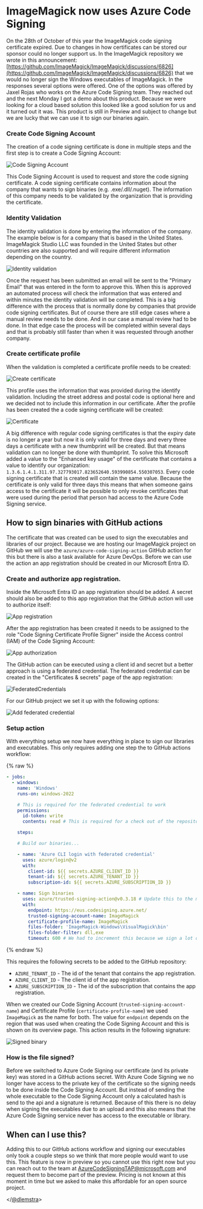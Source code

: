 # ImageMagick now uses Azure Code Signing

On the 28th of October of this year the ImageMagick code signing certificate expired. Due to changes in how certificates can be stored our sponsor could no longer support us. In the ImageMagick repository we wrote in this announcement: [https://github.com/ImageMagick/ImageMagick/discussions/6826](https://github.com/ImageMagick/ImageMagick/discussions/6826) that we would no longer sign the Windows executables of ImageMagick. In the responses several options were offered. One of the options was offered by Jaxel Rojas who works on the Azure Code Signing team. They reached out and the next Monday I got a demo about this product. Because we were looking for a cloud based solution this looked like a good solution for us and it turned out it was. This product is still in Preview and subject to change but we are lucky that we can use it to sign our binaries again.

### Create Code Signing Account

The creation of a code signing certificate is done in multiple steps and the first step is to create a Code Signing Account:

![Code Signing Account](images/CodeSigningAccount.png)

This Code Signing Account is used to request and store the code signing certificate. A code signing certificate contains information about the company that wants to sign binaries (e.g. .exe/.dll/.nuget). The information of this company needs to be validated by the organization that is providing the certificate.

### Identity Validation

The identity validation is done by entering the information of the company. The example below is for a company that is based in the United States. ImageMagick Studio LLC was founded in the United States but other countries are also supported and will require different information depending on the country.

![Identity validation](images/IdentityValidation.png)

Once the request has been submitted an email will be sent to the "Primary Email" that was entered in the form to approve this. When this is approved an automated process will check the information that was entered and within minutes the identity validation will be completed. This is a big difference with the process that is normally done by companies that provide code signing certificates. But of course there are still edge cases where a manual review needs to be done. And in our case a manual review had to be done. In that edge case the process will be completed within several days and that is probably still faster than when it was requested through another company.

### Create certificate profile

When the validation is completed a certificate profile needs to be created:

![Create certificate](images/CreateCertificate.png)

This profile uses the information that was provided during the identify validation. Including the street address and postal code is optional here and we decided not to include this information in our certificate. After the profile has been created the a code signing certificate will be created:

![Certificate](images/Certificate.png)

A big difference with regular code signing certificates is that the expiry date is no longer a year but now it is only valid for three days and every three days a certificate with a new thumbprint will be created. But that means validation can no longer be done with thumbprint. To solve this Microsoft added a value to the "Enhanced key usage" of the certificate that contains a value to identify our organization: `1.3.6.1.4.1.311.97.327793017.823652640.593990854.550307053`. Every code signing certificate that is created will contain the same value. Because the certificate is only valid for three days this means that when someone gains access to the certificate it will be possible to only revoke certificates that were used during the period that person had access to the Azure Code Signing service. 

## How to sign binaries with GitHub actions

The certificate that was created can be used to sign the executables and libraries of our project. Because we are hosting our ImageMagick project on GitHub we will use the `azure/azure-code-signing-action` GitHub action for this but there is also a task available for Azure DevOps. Before we can use the action an app registration should be created in our Microsoft Entra ID.

### Create and authorize app registration.

Inside the Microsoft Entra ID an app registration should be added. A secret should also be added to this app registration that the GitHub action will use to authorize itself:

![App registration](images/AppRegistration.png)

After the app registration has been created it needs to be assigned to the role "Code Signing Certificate Profile Signer" inside the Access control (IAM) of the Code Signing Account:

![App authorization](images/AppAuthorization.png)

The GitHub action can be executed using a client id and secret but a better approach is using a federated credential. The federated credential can be created in the "Certificates & secrets" page of the app registration:

![FederatedCredentials](images/FederatedCredentials.png)

For our GitHub project we set it up with the following options:

![Add federated credential](images/AddFederatedCredential.png)

### Setup action

With everything setup we now have everything in place to sign our libraries and executables. This only requires adding one step the to GitHub actions workflow:

{% raw %}
```yaml
- jobs:
  - windows:
    name: 'Windows'
    runs-on: windows-2022

    # This is required for the federated credential to work
    permissions:
      id-token: write
      contents: read # This is required for a check out of the repository

    steps:

    # Build our binaries...

    - name: 'Azure CLI login with federated credential'
      uses: azure/login@v2
      with:
        client-id: ${{ secrets.AZURE_CLIENT_ID }}
        tenant-id: ${{ secrets.AZURE_TENANT_ID }}
        subscription-id: ${{ secrets.AZURE_SUBSCRIPTION_ID }}

    - name: Sign binaries
      uses: azure/trusted-signing-action@v0.3.18 # Update this to the most recent version
      with:
        endpoint: https://eus.codesigning.azure.net/
        trusted-signing-account-name: ImageMagick
        certificate-profile-name: ImageMagick
        files-folder: 'ImageMagick-Windows\VisualMagick\bin'
        files-folder-filter: dll,exe
        timeout: 600 # We had to increment this because we sign a lot of files at the same time
```
{% endraw %}

This requires the following secrets to be added to the GitHub repository:
- `AZURE_TENANT_ID` - The id of the tenant that contains the app registration.
- `AZURE_CLIENT_ID` - The client id of the app registration.
- `AZURE_SUBSCRIPTION_ID` - The id of the subscription that contains the app registration.

When we created our Code Signing Account (`trusted-signing-account-name`) and Certificate Profile (`certificate-profile-name`) we used `ImageMagick` as the name for both. The value for `endpoint` depends on the region that was used when creating the Code Signing Account and this is shown on its overview page. This action results in the following signature:

![Signed binary](images/Magick.png)

### How is the file signed?

Before we switched to Azure Code Signing our certificate (and its private key) was stored in a GitHub actions secret. With Azure Code Signing we no longer have access to the private key of the certificate so the signing needs to be done inside the Code Signing Account. But instead of sending the whole executable to the Code Signing Account only a calculated hash is send to the api and a signature is returned. Because of this there is no delay when signing the executables due to an upload and this also means that the Azure Code Signing service never has access to the executable or library.

## When can I use this?

Adding this to our GitHub actions workflow and signing our executables only took a couple steps so we think that more people would want to use this. This feature is now in preview so you cannot use this right now but you can reach out to the team at [AzureCodeSigningTAP@microsoft.com](mailto:AzureCodeSigningTAP@microsoft.com) and request them to become part of the preview. Pricing is not known at this moment in time but we asked to make this affordable for an open source project.

</[@dlemstra](https://github.com/dlemstra)>
